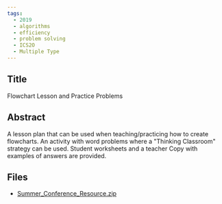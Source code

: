 ```yaml
---
tags:
  - 2019
  - algorithms
  - efficiency
  - problem solving
  - ICS2O
  - Multiple Type
---
```

    
## Title

Flowchart Lesson and Practice Problems

## Abstract

A lesson plan that can be used when teaching/practicing how to create flowcharts.
An activity with word problems where a "Thinking Classroom" strategy can be used.  Student worksheets and a teacher Copy with examples of answers are provided.

## Files

- [Summer_Conference_Resource.zip](https://www.russellgordon.ca/acse/cemc-cse-resources/resources/2019/Veila_Kearns/Summer_Conference_Resource.zip)
